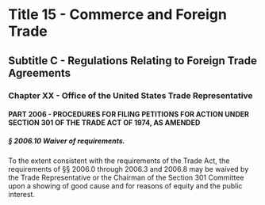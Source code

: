 
# Title 15 - Commerce and Foreign Trade
## Subtitle C - Regulations Relating to Foreign Trade Agreements
### Chapter XX - Office of the United States Trade Representative
#### PART 2006 - PROCEDURES FOR FILING PETITIONS FOR ACTION UNDER SECTION 301 OF THE TRADE ACT OF 1974, AS AMENDED
##### § 2006.10 Waiver of requirements.

To the extent consistent with the requirements of the Trade Act, the requirements of §§ 2006.0 through 2006.3 and 2006.8 may be waived by the Trade Representative or the Chairman of the Section 301 Committee upon a showing of good cause and for reasons of equity and the public interest.
